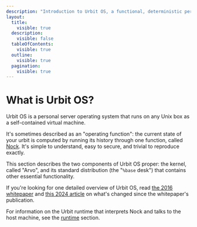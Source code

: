 ```yaml
---
description: "Introduction to Urbit OS, a functional, deterministic personal server operating system. Includes documentation for the Arvo kernel, its modules, and the standard distribution in the %base desk."
layout:
  title:
    visible: true
  description:
    visible: false
  tableOfContents:
    visible: true
  outline:
    visible: true
  pagination:
    visible: true
---
```


# What is Urbit OS?

Urbit OS is a personal server operating system that runs on any Unix box as a self-contained virtual machine.

It's sometimes described as an "operating function": the current state of your urbit is computed by running its history through one function, called [Nock](../nock/what-is-nock.md). It's simple to understand, easy to secure, and trivial to reproduce exactly.

This section describes the two components of Urbit OS proper: the kernel, called "Arvo", and its standard distribution (the "`%base` desk") that contains other essential functionality.

If you're looking for one detailed overview of Urbit OS, read [the 2016 whitepaper](https://media.urbit.org/whitepaper.pdf) and [this 2024 article](https://urbitsystems.tech/article/v01-i01/eight-years-after-the-whitepaper) on what's changed since the whitepaper's publication.

For information on the Urbit runtime that interprets Nock and talks to the host machine, see the [runtime](../build-on-urbit/runtime/) section.
